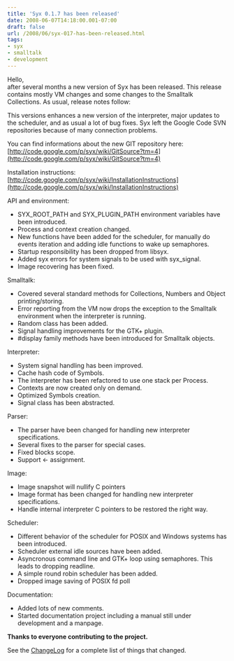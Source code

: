 ```yaml
---
title: 'Syx 0.1.7 has been released'
date: 2008-06-07T14:18:00.001-07:00
draft: false
url: /2008/06/syx-017-has-been-released.html
tags: 
- syx
- smalltalk
- development
---
```


Hello,  
after several months a new version of Syx has been released. This release contains mostly VM changes and some changes to the Smalltalk Collections. As usual, release notes follow:  
  

This versions enhances a new version of the interpreter, major updates to the scheduler, and as usual a lot of bug fixes. Syx left the Google Code SVN repositories because of many connection problems.

You can find informations about the new GIT repository here: [http://code.google.com/p/syx/wiki/GitSource?tm=4](http://code.google.com/p/syx/wiki/GitSource?tm=4)

Installation instructions: [http://code.google.com/p/syx/wiki/InstallationInstructions](http://code.google.com/p/syx/wiki/InstallationInstructions)

API and environment:

*   SYX\_ROOT\_PATH and SYX\_PLUGIN\_PATH environment variables have been introduced.
*   Process and context creation changed.
*   New functions have been added for the scheduler, for manually do events iteration and adding idle functions to wake up semaphores.
*   Startup responsibility has been dropped from libsyx.
*   Added syx errors for system signals to be used with syx\_signal.
*   Image recovering has been fixed.

Smalltalk:

*   Covered several standard methods for Collections, Numbers and Object printing/storing.
*   Error reporting from the VM now drops the exception to the Smalltalk environment when the interpreter is running.
*   Random class has been added.
*   Signal handling improvements for the GTK+ plugin.
*   #display family methods have been introduced for Smalltalk objects.

Interpreter:

*   System signal handling has been improved.
*   Cache hash code of Symbols.
*   The interpreter has been refactored to use one stack per Process.
*   Contexts are now created only on demand.
*   Optimized Symbols creation.
*   Signal class has been abstracted.

Parser:

*   The parser have been changed for handling new interpreter specifications.
*   Several fixes to the parser for special cases.
*   Fixed blocks scope.
*   Support <- assignment.

Image:

*   Image snapshot will nullify C pointers
*   Image format has been changed for handling new interpreter specifications.
*   Handle internal interpreter C pointers to be restored the right way.

Scheduler:

*   Different behavior of the scheduler for POSIX and Windows systems has been introduced.
*   Scheduler external idle sources have been added.
*   Asyncronous command line and GTK+ loop using semaphores. This leads to dropping readline.
*   A simple round robin scheduler has been added.
*   Dropped image saving of POSIX fd poll

Documentation:

*   Added lots of new comments.
*   Started documentation project including a manual still under development and a manpage.

**Thanks to everyone contributing to the project.**

See the [ChangeLog](http://repo.or.cz/w/syx.git?a=blob;f=ChangeLog;hb=0.1.7) for a complete list of things that changed.